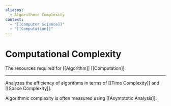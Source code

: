 ```yaml
---
aliases:
  - Algorithmic Complexity
context:
  - "[[Computer Science]]"
  - "[[Computation]]"
---
```


# Computational Complexity

The resources required for [[Algorithm]] [[Computation]].

---

Analyzes the efficiency of algorithms in terms of [[Time Complexity]] and [[Space Complexity]].

Algorithmic complexity is often measured using [[Asymptotic Analysis]].
